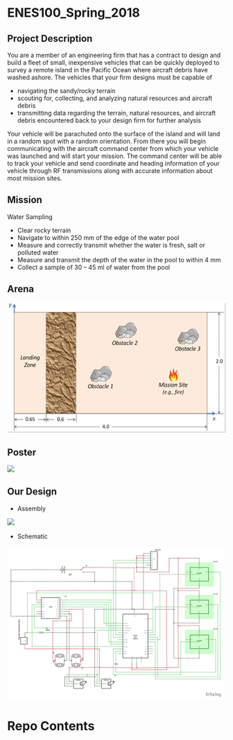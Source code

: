 # ENES100_Spring_2018
## Project Description

You are a member of an engineering firm that has a contract to design and build a fleet of small, inexpensive vehicles that can be quickly deployed to survey a remote island in the Pacific Ocean where aircraft debris have washed ashore.  The vehicles that your firm designs must be capable of 
* navigating the sandy/rocky terrain
* scouting for, collecting, and analyzing natural resources and aircraft debris
* transmitting data regarding the terrain, natural resources, and aircraft debris encountered back to your design firm for further analysis

Your vehicle will be parachuted onto the surface of the island and will land in a random spot with a random orientation.  From there you will begin communicating with the aircraft command center from which your vehicle was launched and will start your mission.  The command center will be able to track your vehicle and send coordinate and heading information of your vehicle through RF transmissions along with accurate information about most mission sites. 

## Mission
Water Sampling
* Clear rocky terrain
* Navigate to within 250 mm of the edge of the water pool
* Measure and correctly transmit whether the water is fresh, salt or polluted water	
* Measure and transmit the depth of the water in the pool to within 4 mm	
* Collect a sample of 30 – 45 ml of water from the pool	

## Arena 
<img src = "https://github.com/yuchenzhou8/ENES100_Spring_2018/blob/main/Arena.png"><br /> 

## Poster
<img src = "https://github.com/yuchenzhou8/ENES100_Spring_2018/blob/main/Final%20Poster.jpg"><br /> 

## Our Design
* Assembly

<img src = "https://github.com/yuchenzhou8/ENES100_Spring_2018/blob/main/Final%20assembly.pdf" width = "500"><br /> 
* Schematic 

<img src = "https://github.com/yuchenzhou8/ENES100_Spring_2018/blob/main/final%20circuit_schem.jpg" width = '500'><br />


# Repo Contents
